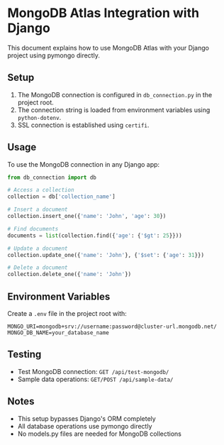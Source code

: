 # MongoDB Atlas Integration with Django

This document explains how to use MongoDB Atlas with your Django project using pymongo directly.

## Setup

1. The MongoDB connection is configured in `db_connection.py` in the project root.
2. The connection string is loaded from environment variables using `python-dotenv`.
3. SSL connection is established using `certifi`.

## Usage

To use the MongoDB connection in any Django app:

```python
from db_connection import db

# Access a collection
collection = db['collection_name']

# Insert a document
collection.insert_one({'name': 'John', 'age': 30})

# Find documents
documents = list(collection.find({'age': {'$gt': 25}}))

# Update a document
collection.update_one({'name': 'John'}, {'$set': {'age': 31}})

# Delete a document
collection.delete_one({'name': 'John'})
```

## Environment Variables

Create a `.env` file in the project root with:

```
MONGO_URI=mongodb+srv://username:password@cluster-url.mongodb.net/
MONGO_DB_NAME=your_database_name
```

## Testing

- Test MongoDB connection: `GET /api/test-mongodb/`
- Sample data operations: `GET/POST /api/sample-data/`

## Notes

- This setup bypasses Django's ORM completely
- All database operations use pymongo directly
- No models.py files are needed for MongoDB collections
